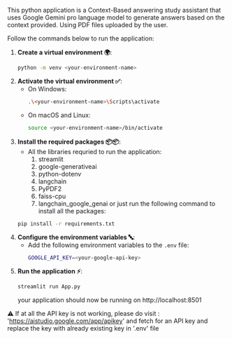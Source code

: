 This python application is a Context-Based answering study assistant that uses Google Gemini pro language model to generate answers based on the context provided. 
Using PDF files uploaded by the user.

Follow the commands below to run the application:

1. **Create a virtual environment 🌍**:
    ```bash
    python -m venv <your-environment-name>
    ```
2. **Activate the virtual environment ✅**:
    - On Windows:
      ```bash
      .\<your-environment-name>\Scripts\activate
      ```
    - On macOS and Linux:
      ```bash
      source <your-environment-name>/bin/activate
      ```
3. **Install the required packages 📦📦**:
    - All the libraries requried to run the application:
        1. streamlit
        2. google-generativeai
        3. python-dotenv
        4. langchain
        5. PyPDF2
        6. faiss-cpu
        7. langchain_google_genai
    or just run the following command to install all the packages:
    ```bash
    pip install -r requirements.txt
    ```
4. **Configure the environment variables 🔤**:
    - Add the following environment variables to the `.env` file:
      ```bash
      GOOGLE_API_KEY=<your-google-api-key>
      ```
5. **Run the application ⚡**:
    ```bash
    streamlit run App.py
    ```
    your application should now be running on http://localhost:8501

⚠️ If at all the API key is not working, please do visit : 'https://aistudio.google.com/app/apikey'
and fetch for an API key and replace the key with already existing key in '.env' file 
